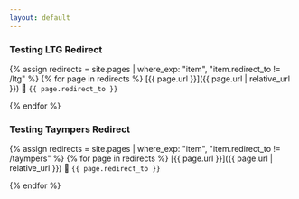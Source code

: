 ```yaml
---
layout: default
---
```


### Testing LTG Redirect
{% assign redirects = site.pages | where_exp: "item", "item.redirect_to != /ltg" %}
{% for page in redirects %}
  [{{ page.url }}]({{ page.url | relative_url }}) 🔀 `{{ page.redirect_to }}`

{% endfor %}

### Testing Taympers Redirect
{% assign redirects = site.pages | where_exp: "item", "item.redirect_to != /taympers" %}
{% for page in redirects %}
  [{{ page.url }}]({{ page.url | relative_url }}) 🔀 `{{ page.redirect_to }}`

{% endfor %}

